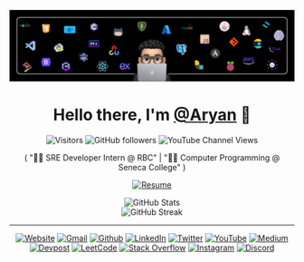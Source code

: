 ![Banner](./assets/images/banner.png)

<h1 align="center">
  Hello there, I'm <a href="https://github.com/AryanK1511">@Aryan</a> 👋
</h1>

<p align="center">
  <img src="https://enkahcw3aqjzlyp.m.pipedream.net/?key=gh-AryanK1511&label=visitors&color=purple&style=flat" alt="Visitors" />
  <img src="https://img.shields.io/github/followers/AryanK1511?style=flat-square&color=blueviolet&logo=github&logoColor=white" alt="GitHub followers" />
  <img src="https://img.shields.io/youtube/channel/views/UCCrKswcxk_hCSXedUEOs7Fw?style=flat-square&color=blueviolet&logo=youtube&logoColor=white" alt="YouTube Channel Views" />
</p>

<p align="center">
    ( "👨‍💻 SRE Developer Intern @ RBC" | "👨‍🎓 Computer Programming @ Seneca College" )
</p>

<p align="center">
  <a href="https://drive.google.com/file/d/1LvJ_uqwFAJeLZIns1CPYcACy7vXGKJui/view?usp=sharing" target="_blank">
    <img alt="Resume" src="https://img.shields.io/badge/Resume-528BFF.svg?style=for-the-badge&logo=googledrive&logoColor=white" />
  </a>
</p>

<div align="center">
  <img src="https://github-readme-stats.vercel.app/api?username=AryanK1511&theme=radical&show_icons=true" alt="GitHub Stats"><br />
  <img src="https://streak-stats.demolab.com/?user=AryanK1511&theme=radical" alt="GitHub Streak">
</div>

<hr />

<p align="center">
  <a href="https://aryank1511.github.io/AryanK1511/"><img alt="Website" src="https://img.shields.io/badge/Website-%23000000.svg?&style=for-the-badge&logo=google-chrome&logoColor=white" /></a>
  <a href="mailto:aryankhurana1511@gmail.com"><img alt="Gmail" src="https://img.shields.io/badge/Gmail-%23D14836.svg?&style=for-the-badge&logo=gmail&logoColor=white" /></a>
  <a href="https://github.com/AryanK1511"><img alt="Github" src="https://img.shields.io/badge/GitHub-%2312100E.svg?&style=for-the-badge&logo=Github&logoColor=white" /></a>
  <a href="https://www.linkedin.com/in/aryan-khurana-239684229/"><img alt="LinkedIn" src="https://img.shields.io/badge/linkedin-%230077B5.svg?&style=for-the-badge&logo=linkedin&logoColor=white" /></a>
  <a href="https://twitter.com/AryanK1511"><img alt="Twitter" src="https://img.shields.io/badge/twitter-%231DA1F2.svg?&style=for-the-badge&logo=twitter&logoColor=white" /></a>
  <a href="https://www.youtube.com/channel/UCCrKswcxk_hCSXedUEOs7Fw"><img alt="YouTube" src="https://img.shields.io/badge/youtube-%23FF0000.svg?&style=for-the-badge&logo=youtube&logoColor=white" /></a>
  <a href="https://medium.com/@AryanK1511"><img alt="Medium" src="https://img.shields.io/badge/Medium-%23000000.svg?&style=for-the-badge&logo=medium&logoColor=white" /></a>
  <a href="https://devpost.com/AryanK1511?ref_content=user-portfolio&ref_feature=portfolio&ref_medium=global-nav"><img alt="Devpost" src="https://img.shields.io/badge/Devpost-%230072B1.svg?&style=for-the-badge&logo=devpost&logoColor=white" /></a>
  <a href="https://leetcode.com/AryanK1511/"><img alt="LeetCode" src="https://img.shields.io/badge/LeetCode-%23FFA116.svg?&style=for-the-badge&logo=LeetCode&logoColor=black" /></a>
  <a href="https://stackoverflow.com/users/22585913/aryan-khurana"><img alt="Stack Overflow" src="https://img.shields.io/badge/Stack%20Overflow-%23F58025.svg?&style=for-the-badge&logo=stackoverflow&logoColor=white" /></a>
  <a href="https://www.instagram.com/aryank1511/"><img alt="Instagram" src="https://img.shields.io/badge/Instagram-%23E4405F.svg?&style=for-the-badge&logo=instagram&logoColor=white" /></a>
  <a href="https://discord.gg/RyTqKhzF"><img alt="Discord" src="https://img.shields.io/badge/Discord-%237289DA.svg?&style=for-the-badge&logo=discord&logoColor=white" /></a>
</p>
